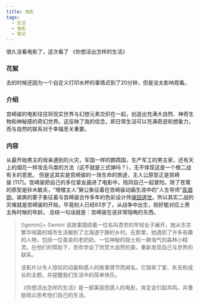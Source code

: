 ```yaml
---
title: 电影
tags:
  - 生活
  - 电影
  - 笔记
---
```

很久没看电影了，这次看了
《你想活出怎样的生活》
<!-- more -->
### 花絮
去的时候还因为一个自定义打印水杯的事情迟到了20分钟，但是没太影响观看。
### 介绍
宫崎骏的电影往往将现实世界与幻想元素交织在一起，创造出充满大自然、神奇生物和神秘感的奇幻世界。这反映了我的信念，即日常生活可以充满奇迹和想象力，而与自然的联系对于幸福至关重要。
### 内容
  
  从最开始男主的母亲遇到的火灾，军国一样的鹦鹉国，生产军工的男主家，还有天上的烟花一样攻击鸟类的方法（这不就是三式弹吗？），无不体现这是一个根二战有关的意思。
  但是这其实是宫崎骏的一场生命的旅途，主人公原型正是宫崎骏 [117]。宫崎骏把自己的多位挚友画进了电影中，陪同自己一起冒险。除了苍鹭的原型是铃木敏夫，“塔楼主人”舅公象征着在宫崎骏动画生涯中的“人生导师”[高畑勋](https://baike.baidu.com/item/%E9%AB%98%E7%95%91%E5%8B%8B/7737238?fromModule=lemma_inlink)，飒爽的雾子象征着与宫崎骏合作多年的色彩设计师[保田道世](https://baike.baidu.com/item/%E4%BF%9D%E7%94%B0%E9%81%93%E4%B8%96/3497839?fromModule=lemma_inlink)。所以其实二战的灾难就是宫崎骏的开始，毕竟别人已经83岁了，从战争中出生，刚好能对应上男主角时候的年龄。
总结一句话就是：宫崎骏在说非常隐晦的东西。
>[!gemini]+ Gemini
>该故事围绕着一位名叫杏奈的年轻女子展开，她从东京繁华喧嚣的城市生活搬到了北海道宁静的乡村。在那里，她遇到了许多有趣的人物，包括一位善良的老奶奶、一位神秘的隐士和一群淘气的森林小精灵。在他们的帮助下，杏奈学会了欣赏大自然的美，重新发现自己与世界的联系。
> 
>   该影片以令人惊叹的动画和感人的故事情节而闻名。它探索了爱、失去和成长的主题，并提醒我们生活中的简单快乐。
> 
>   《你想活出怎样的生活》是一部美丽而感人的电影，肯定会引起共鸣，并激励观众思考他们自己的生活。
 